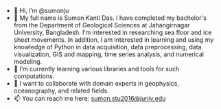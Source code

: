 - 👋 Hi, I’m @sumonju
- 👀 My full name is Sumon Kanti Das. I have completed my bachelor's from the Department of Geological Sciences at Jahangirnagar University, Bangladesh. 
      I’m interested in researching sea floor and ice sheet movements. In addition, I am interested in learning and using my knowledge of Python in data 
      acquisition, data preprocessing, data visualization, GIS and mapping, time series analysis, and numerical modeling. 
- 🌱 I’m currently learning various libraries and tools for such computations. 
- 💞️ I want to collaborate with domain experts in geophysics, oceanography, and related fields. 
- 📫 You can reach me here: sumon.stu2016@juniv.edu

<!---
sumonju/sumonju is a ✨ special ✨ repository because its `README.md` (this file) appears on your GitHub profile.
You can click the Preview link to take a look at your changes.
--->
